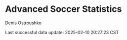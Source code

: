 # Advanced Soccer Statistics
Denis Ostroushko

<!-- gfm -->

Last successful data update: 2025-02-10 20:27:23 CST
